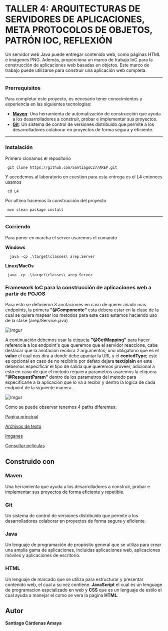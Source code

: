 ﻿# TALLER 4: ARQUITECTURAS DE SERVIDORES DE APLICACIONES, META PROTOCOLOS DE OBJETOS, PATRÓN IOC, REFLEXIÓN
Un servidor web Java puede entregar contenido web, como páginas HTML e imágenes PNG. Además, proporciona un marco de trabajo IoC para la construcción de aplicaciones web basadas en objetos. Este marco de trabajo puede utilizarse para construir una aplicación web completa.

---
### Prerrequisitos
Para completar este proyecto, es necesario tener conocimientos y experiencia en las siguientes tecnologías:

 - **[Maven](https://openwebinars.net/blog/que-es-apache-maven/)**: Una herramienta de automatización de construcción que ayuda a los desarrolladores a construir, probar e implementar sus proyectos.
 - **[Git](https://learn.microsoft.com/es-es/devops/develop/git/what-is-git)**: Un sistema de control de versiones distribuido que permite a los desarrolladores colaborar en proyectos de forma segura y eficiente.

---
###  Instalación
Primero clonamos el repositorio

     git clone https://github.com/SantiagoC27/AREP.git
    
Y accedemos al laboratorio en cuestion para esta entrega es el L4 entonces usamos

	 cd L4

Por ultimo hacemos la construcción del proyecto

	 mvn clean package install
---
### Corriendo
Para poner en marcha el server usaremos el comando

**Windows**

	  java -cp .\target\classes\ arep.Server	

**Linux/MacOs**

	 java -cp .\target\classes\ arep.Server

### Framework IoC para la construcción de aplicaciones web a partir de POJOS 

Para esto se definieron 3 anotaciones en caso de querer añadir mas endpoints, la primera **"@Componente"** esta debera estar en la clase de la cual se quiera mapear los metodos para este caso estamos haciendo uso de la clase (arep/Service.java)

![Imgur](https://i.imgur.com/kpMdupD.png)

A continuación debemos usar la etiqueta **"@GetMapping"** para hacer referencia a los endpoint's que queremos que el servidor reaccione, cabe destacar que la anotación recibira 2 argumentos; uno obligatorio que es el **value** el cual nos dira a donde debe apuntar la URL y el **contedType**; este es opcional en caso de no recibirlo por defeto dejara **text/plain** en este debemos especificar el tipo de salida que queremos proveer, adicional a esto en caso de que el metodo requiera parametros usaremos la etiquera **"@ResquestParam"** dentro de los parametros del metodo para especificarle a la aplicación que lo va a recibir y dentro la logíca de cada endpoint de la siguiente manera.

![Imgur](https://i.imgur.com/UN9xOXb.png)
	
Como se puede observar tenemos 4 paths diferentes: 

[Pagína principal](http://localhost:35000/index)

[Archivos de texto](http://localhost:35000/file?name=prueba.txt)

[Imganes](http://localhost:35000/img?name=pikachu.png)

[Consultar peliculas](http://localhost:35000/movie?name=it)
## Construido con

### Maven 
Una herramienta que ayuda a los desarrolladores a construir, probar e implementar sus proyectos de forma eficiente y repetible.
### Git 
Un sistema de control de versiones distribuido que permite a los desarrolladores colaborar en proyectos de forma segura y eficiente.
### Java 
Un lenguaje de programación de propósito general que se utiliza para crear una amplia gama de aplicaciones, incluidas aplicaciones web, aplicaciones móviles y aplicaciones de escritorio.
### HTML 
Un lenguaje de marcado que se utiliza para estructurar y presentar contenido web, el cual a su vez contiene. **JavaScript** el cual es un lenguage de programacion espcializado en web y **CSS** que es un lenguaje de estilo el cual ayuda a manejar el como se vera la pagina **HTML**.

## Autor
**Santiago Cárdenas Amaya** 

